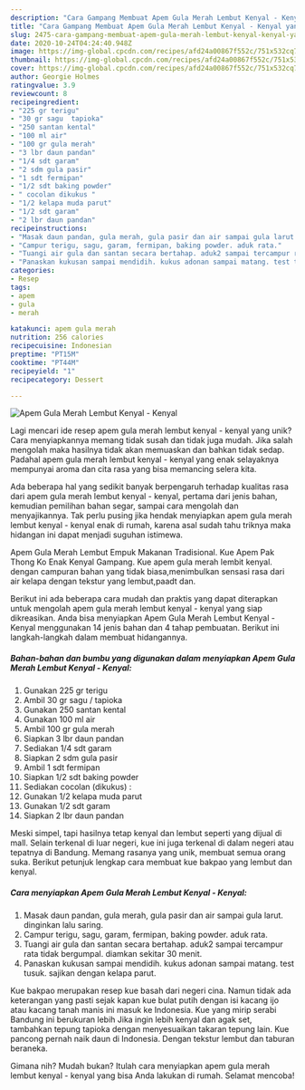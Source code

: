 ```yaml
---
description: "Cara Gampang Membuat Apem Gula Merah Lembut Kenyal - Kenyal yang Lezat Sekali"
title: "Cara Gampang Membuat Apem Gula Merah Lembut Kenyal - Kenyal yang Lezat Sekali"
slug: 2475-cara-gampang-membuat-apem-gula-merah-lembut-kenyal-kenyal-yang-lezat-sekali
date: 2020-10-24T04:24:40.948Z
image: https://img-global.cpcdn.com/recipes/afd24a00867f552c/751x532cq70/apem-gula-merah-lembut-kenyal-kenyal-foto-resep-utama.jpg
thumbnail: https://img-global.cpcdn.com/recipes/afd24a00867f552c/751x532cq70/apem-gula-merah-lembut-kenyal-kenyal-foto-resep-utama.jpg
cover: https://img-global.cpcdn.com/recipes/afd24a00867f552c/751x532cq70/apem-gula-merah-lembut-kenyal-kenyal-foto-resep-utama.jpg
author: Georgie Holmes
ratingvalue: 3.9
reviewcount: 8
recipeingredient:
- "225 gr terigu"
- "30 gr sagu  tapioka"
- "250 santan kental"
- "100 ml air"
- "100 gr gula merah"
- "3 lbr daun pandan"
- "1/4 sdt garam"
- "2 sdm gula pasir"
- "1 sdt fermipan"
- "1/2 sdt baking powder"
- " cocolan dikukus "
- "1/2 kelapa muda parut"
- "1/2 sdt garam"
- "2 lbr daun pandan"
recipeinstructions:
- "Masak daun pandan, gula merah, gula pasir dan air sampai gula larut. dinginkan lalu saring."
- "Campur terigu, sagu, garam, fermipan, baking powder. aduk rata."
- "Tuangi air gula dan santan secara bertahap. aduk2 sampai tercampur rata tidak bergumpal. diamkan sekitar 30 menit."
- "Panaskan kukusan sampai mendidih. kukus adonan sampai matang. test tusuk. sajikan dengan kelapa parut."
categories:
- Resep
tags:
- apem
- gula
- merah

katakunci: apem gula merah 
nutrition: 256 calories
recipecuisine: Indonesian
preptime: "PT15M"
cooktime: "PT44M"
recipeyield: "1"
recipecategory: Dessert

---
```



![Apem Gula Merah Lembut Kenyal - Kenyal](https://img-global.cpcdn.com/recipes/afd24a00867f552c/751x532cq70/apem-gula-merah-lembut-kenyal-kenyal-foto-resep-utama.jpg)

Lagi mencari ide resep apem gula merah lembut kenyal - kenyal yang unik? Cara menyiapkannya memang tidak susah dan tidak juga mudah. Jika salah mengolah maka hasilnya tidak akan memuaskan dan bahkan tidak sedap. Padahal apem gula merah lembut kenyal - kenyal yang enak selayaknya mempunyai aroma dan cita rasa yang bisa memancing selera kita.

Ada beberapa hal yang sedikit banyak berpengaruh terhadap kualitas rasa dari apem gula merah lembut kenyal - kenyal, pertama dari jenis bahan, kemudian pemilihan bahan segar, sampai cara mengolah dan menyajikannya. Tak perlu pusing jika hendak menyiapkan apem gula merah lembut kenyal - kenyal enak di rumah, karena asal sudah tahu triknya maka hidangan ini dapat menjadi suguhan istimewa.

Apem Gula Merah Lembut Empuk Makanan Tradisional. Kue Apem Pak Thong Ko Enak Kenyal Gampang. Kue apem gula merah lembit kenyal. dengan campuran bahan yang tidak biasa,menimbulkan sensasi rasa dari air kelapa dengan tekstur yang lembut,paadt dan.


Berikut ini ada beberapa cara mudah dan praktis yang dapat diterapkan untuk mengolah apem gula merah lembut kenyal - kenyal yang siap dikreasikan. Anda bisa menyiapkan Apem Gula Merah Lembut Kenyal - Kenyal menggunakan 14 jenis bahan dan 4 tahap pembuatan. Berikut ini langkah-langkah dalam membuat hidangannya.

<!--inarticleads1-->

##### Bahan-bahan dan bumbu yang digunakan dalam menyiapkan Apem Gula Merah Lembut Kenyal - Kenyal:

1. Gunakan 225 gr terigu
1. Ambil 30 gr sagu / tapioka
1. Gunakan 250 santan kental
1. Gunakan 100 ml air
1. Ambil 100 gr gula merah
1. Siapkan 3 lbr daun pandan
1. Sediakan 1/4 sdt garam
1. Siapkan 2 sdm gula pasir
1. Ambil 1 sdt fermipan
1. Siapkan 1/2 sdt baking powder
1. Sediakan  cocolan (dikukus) :
1. Gunakan 1/2 kelapa muda parut
1. Gunakan 1/2 sdt garam
1. Siapkan 2 lbr daun pandan


Meski simpel, tapi hasilnya tetap kenyal dan lembut seperti yang dijual di mall. Selain terkenal di luar negeri, kue ini juga terkenal di dalam negeri atau tepatnya di Bandung. Memang rasanya yang unik, membuat semua orang suka. Berikut petunjuk lengkap cara membuat kue bakpao yang lembut dan kenyal. 

<!--inarticleads2-->

##### Cara menyiapkan Apem Gula Merah Lembut Kenyal - Kenyal:

1. Masak daun pandan, gula merah, gula pasir dan air sampai gula larut. dinginkan lalu saring.
1. Campur terigu, sagu, garam, fermipan, baking powder. aduk rata.
1. Tuangi air gula dan santan secara bertahap. aduk2 sampai tercampur rata tidak bergumpal. diamkan sekitar 30 menit.
1. Panaskan kukusan sampai mendidih. kukus adonan sampai matang. test tusuk. sajikan dengan kelapa parut.


Kue bakpao merupakan resep kue basah dari negeri cina. Namun tidak ada keterangan yang pasti sejak kapan kue bulat putih dengan isi kacang ijo atau kacang tanah manis ini masuk ke Indonesia. Kue yang mirip serabi Bandung ini berukuran lebih Jika ingin lebih kenyal dan agak set, tambahkan tepung tapioka dengan menyesuaikan takaran tepung lain. Kue pancong pernah naik daun di Indonesia. Dengan tekstur lembut dan taburan beraneka. 

Gimana nih? Mudah bukan? Itulah cara menyiapkan apem gula merah lembut kenyal - kenyal yang bisa Anda lakukan di rumah. Selamat mencoba!
